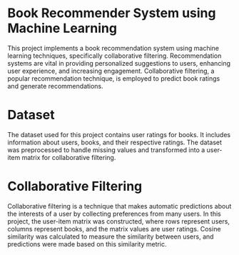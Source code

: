 # Book Recommender System using Machine Learning
This project implements a book recommendation system using machine learning techniques, specifically collaborative filtering. Recommendation systems are vital in providing personalized suggestions to users, enhancing user experience, and increasing engagement. Collaborative filtering, a popular recommendation technique, is employed to predict book ratings and generate recommendations.

# Dataset
The dataset used for this project contains user ratings for books. It includes information about users, books, and their respective ratings. The dataset was preprocessed to handle missing values and transformed into a user-item matrix for collaborative filtering.

# Collaborative Filtering
Collaborative filtering is a technique that makes automatic predictions about the interests of a user by collecting preferences from many users. In this project, the user-item matrix was constructed, where rows represent users, columns represent books, and the matrix values are user ratings. Cosine similarity was calculated to measure the similarity between users, and predictions were made based on this similarity metric.
